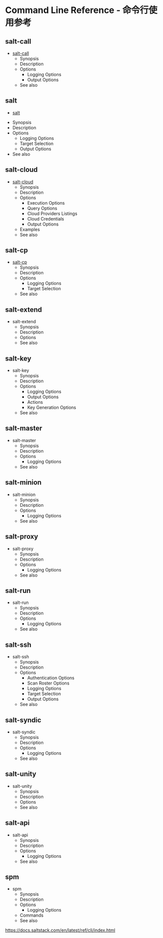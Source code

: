 # Command Line Reference - 命令行使用参考

## salt-call
+ [salt-call](https://github.com/watermelonbig/SaltStack-Chinese-ManualBook/blob/master/chapter17/17-1.salt-call.md)
  - Synopsis
  - Description
  - Options
    - Logging Options
    - Output Options
  - See also

## salt
+ [salt](https://github.com/watermelonbig/SaltStack-Chinese-ManualBook/blob/master/chapter17/17-2.salt.md)
 - Synopsis
 - Description
 - Options
   - Logging Options
   - Target Selection
   - Output Options
 - See also

## salt-cloud
+ [salt-cloud](https://github.com/watermelonbig/SaltStack-Chinese-ManualBook/blob/master/chapter17/17-3.salt-cloud.md)
  - Synopsis
  - Description
  - Options
    - Execution Options
    - Query Options
    - Cloud Providers Listings
    - Cloud Credentials
    - Output Options
  - Examples
  - See also

## salt-cp
+ [salt-cp](https://github.com/watermelonbig/SaltStack-Chinese-ManualBook/blob/master/chapter17/17-4.salt-cp.md)
  - Synopsis
  - Description
  - Options
    - Logging Options
    - Target Selection
  - See also

## salt-extend
+ salt-extend
  - Synopsis
  - Description
  - Options
  - See also

## salt-key
+ salt-key
  - Synopsis
  - Description
  - Options
    - Logging Options
    - Output Options
    - Actions
    - Key Generation Options
  - See also

## salt-master
+ salt-master
  - Synopsis
  - Description
  - Options
    - Logging Options
  - See also

## salt-minion
+ salt-minion
  - Synopsis
  - Description
  - Options
    - Logging Options
  - See also

## salt-proxy
+ salt-proxy
  - Synopsis
  - Description
  - Options
    - Logging Options
  - See also

## salt-run
+ salt-run
  - Synopsis
  - Description
  - Options
    - Logging Options
  - See also

## salt-ssh
+ salt-ssh
  - Synopsis
  - Description
  - Options
    - Authentication Options
    - Scan Roster Options
    - Logging Options
    - Target Selection
    - Output Options
  - See also

## salt-syndic
+ salt-syndic
  - Synopsis
  - Description
  - Options
    - Logging Options
  - See also

## salt-unity
+ salt-unity
  - Synopsis
  - Description
  - Options
  - See also

## salt-api
+ salt-api
  - Synopsis
  - Description
  - Options
    - Logging Options
  - See also

## spm
+ spm
  - Synopsis
  - Description
  - Options
    - Logging Options
  - Commands
  - See also



https://docs.saltstack.com/en/latest/ref/cli/index.html
